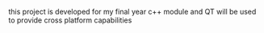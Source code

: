 this project is developed for my final year c++ module and QT will be used to provide cross platform capabilities 
